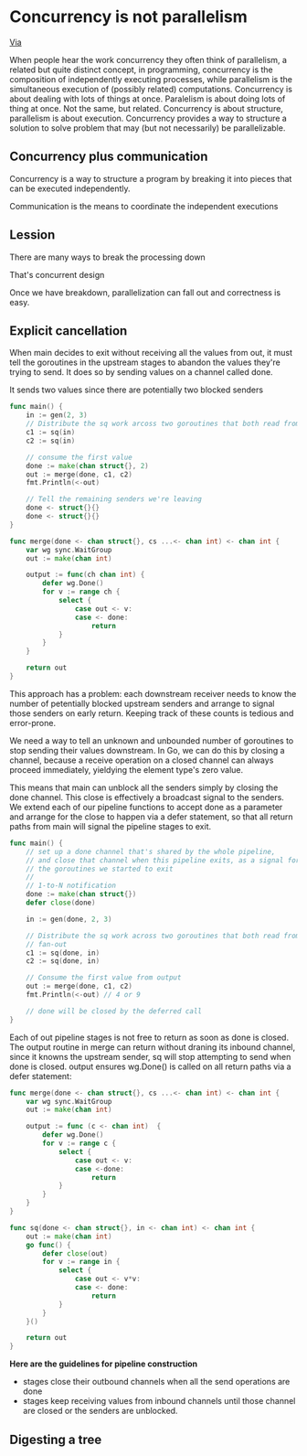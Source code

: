 # Concurrency is not parallelism

[Via](https://go.dev/blog/waza-talk)

When people hear the work concurrency they often think of parallelism, a related but quite distinct concept, in programming, concurrency is the composition of independently executing processes, while parallelism is the simultaneous execution of (possibly related) computations. Concurrency is about dealing with lots of things at once. Paralelism is about doing lots of thing at once. Not the same, but related. Concurrency is about structure, parallelism is about execution. Concurrency provides a way to structure a solution to solve problem that may (but not necessarily) be parallelizable.

## Concurrency plus communication

Concurrency is a way to structure a program by breaking it into pieces that can be executed independently.

Communication is the means to coordinate the independent executions

## Lession

There are many ways to break the processing down

That's concurrent design

Once we have breakdown, parallelization can fall out and correctness is easy.

## Explicit cancellation

When main decides to exit without receiving all the values from out, it must tell the goroutines in the upstream stages to abandon the values they're trying to send. It does so by sending values on a channel called done.

It sends two values since there are potentially two blocked senders

```go
func main() {
    in := gen(2, 3)
    // Distribute the sq work arcoss two goroutines that both read from in
    c1 := sq(in)
    c2 := sq(in)

    // consume the first value 
    done := make(chan struct{}, 2)
    out := merge(done, c1, c2)
    fmt.Println(<-out)

    // Tell the remaining senders we're leaving
    done <- struct{}{}
    done <- struct{}{}
}

func merge(done <- chan struct{}, cs ...<- chan int) <- chan int {
    var wg sync.WaitGroup
    out := make(chan int)

    output := func(ch chan int) {
        defer wg.Done()
        for v := range ch {
            select {
                case out <- v:
                case <- done:
                    return
            }
        }
    }

    return out
}
```

This approach has a problem: each downstream receiver needs to know the number of petentially blocked upstream senders and arrange to signal those senders on early return. Keeping track of these counts is tedious and error-prone.

We need a way to tell an unknown and unbounded number of goroutines to stop sending their values downstream. In Go, we can do this by closing a channel, because a receive operation on a closed channel can always proceed immediately, yieldying the element type's zero value.

This means that main can unblock all the senders simply by closing the done channel. This close is effectively a broadcast signal to the senders. We extend each of our pipeline functions to accept done as a parameter and arrange for the close to happen via a defer statement, so that all return paths from main will signal the pipeline stages to exit.

```go
func main() {
    // set up a done channel that's shared by the whole pipeline,
    // and close that channel when this pipeline exits, as a signal for all
    // the goroutines we started to exit
    //
    // 1-to-N notification
    done := make(chan struct{})
    defer close(done)

    in := gen(done, 2, 3)

    // Distribute the sq work across two goroutines that both read from in
    // fan-out
    c1 := sq(done, in)
    c2 := sq(done, in)

    // Consume the first value from output
    out := merge(done, c1, c2)
    fmt.Println(<-out) // 4 or 9

    // done will be closed by the deferred call
}
```

Each of out pipeline stages is not free to return as soon as done is closed. The output routine in merge can return without draning its inbound channel, since it knowns the upstream sender, sq will stop attempting to send when done is closed. output ensures wg.Done() is called on all return paths via a defer statement:

```go
func merge(done <- chan struct{}, cs ...<- chan int) <- chan int {
    var wg sync.WaitGroup
    out := make(chan int)

    output := func (c <- chan int)  {
        defer wg.Done()
        for v := range c {
            select {
                case out <- v:
                case <-done:
                    return
            }
        }
    }
}

func sq(done <- chan struct{}, in <- chan int) <- chan int {
    out := make(chan int)
    go func() {
        defer close(out)
        for v := range in {
            select {
                case out <- v*v:
                case <- done:
                    return
            }
        }
    }()

    return out
}
```
**Here are the guidelines for pipeline construction**
- stages close their outbound channels when all the send operations are done
- stages keep receiving values from inbound channels until those channel are closed or the senders are unblocked.

## Digesting a tree
